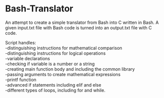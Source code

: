 # Bash-Translator

An attempt to create a simple translator from Bash into C written in Bash. A given input.txt file with Bash code is turned into an output.txt file with C code.

Script handles:  
-distinguishing instructions for mathematical comparison  
-distinguishing instructions for logical operations  
-variable declarations  
-checking if variable is a number or a string  
-creating main function body and including the common library  
-passing arguments to create mathematical expressions  
-printf function  
-advanced if statements including elif and else  
-different types of loops, including for and while.   
